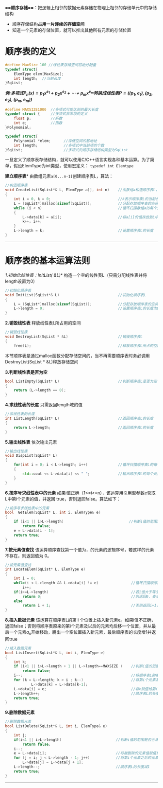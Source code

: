 **==顺序存储==**：把逻辑上相邻的数据元素存储在物理上相邻的存储单元中的存储结构
- 顺序存储结构**占用一片连续的存储空间**
- 知道一个元素的存储位置，就可以推出其他所有元素的存储位置

# 顺序表的定义
 
```c++
#define MaxSize 100 //线性表存储空间初始分配量
typedef struct{
	ElemType elem[MaxSize];
	int length;  //当前长度
}SqList;
```

***例:多项式$P_{n}(x)=p_{1}x^{e_{1}} + p_{2}x^{e_{2}}+\cdots + p_{m}x^{e_{m}}$转换成线性表$P=((p_1,e_1),(p_2,e_2),(p_m,e_m))$***

```c++
#define MAXSIZE1000  //多项式可能达到的最大长度
typedef struct {     //多项式非零项的定义
	float p;         //系数
	int e;           //指数
}Polynomial;

typedef struct{
	Polynomial *elem;      //存储空间的基地址
	int length;            //多项式中当前项的个数
}SqList;                   //多项式的顺序存储结构类型为SqList
```

一旦定义了顺序表存储结构，就可以使用C/C++语言实现各种基本运算。为了简单，假设ElemType为int类型，使用宏定义：
`typedef int Elemtype`

**建立顺序表***
由数组元素`a[0...n-1]`创建顺序表L，算法：
```c++
//构造顺序表
void CreateList(SqList*& L, ElemType a[], int n) 	//由数组a构造顺序表L，n为数组元素个数
{													
	int i = 0, k = 0;                               //k表示顺序表L的当前长度，初始值0
	L = (SqList*)malloc(sizeof(SqList));			//分配存放顺序表的空间
	while (i < n)									//循环扫描数组a的每个元素
	{												
		L->data[k] = a[i];							//将a[i]的值存放到L中
		k++; i++;									
	}
	L->length = k;									//设置顺序表L的长度
}
```

---
# 顺序表的基本运算法则

**1.初始化线性表：InitList(* &L)**
构造一个空的线性表L（只需分配线性表并将length设置为0）
```c++
//初始化顺序表
void InitList(SqList*& L)							//初始化顺序表L
{
	L = (SqList*)malloc(sizeof(SqList));			//分配存放顺序表的空间
	L->length = 0;									//设置顺序表L的长度为0
}
```


**2.销毁线性表**
释放线性表L所占用的空间
```c++
//销毁线性表
void DestroyList(SqList * &L)					    //销毁顺序表L
{
	free(L);										//释放顺序表L所占的空间	}					
```
本节顺序表是通过malloc函数分配存储空间的，当不再需要顺序表时务必调用DestroyList(SqList * &L)释放存储空间

**3.判断线性表是否为空**
```c++
bool ListEmpty(SqList* L)							//判断顺序表L是否为空
{
	return (L->length == 0);			
}
```

**4.求线性表的长度**
只需返回length域的值
```c++
//求线性表的长度
int ListLength(SqList* L)							//返回顺序表L的长度
{
	return L->length;								//返回顺序表L的长度
}
```

**5.输出线性表**
依次输出元素
```c++
//输出线性表
void DispList(SqList* L) 
{
	for(int i = 0; i < L->length; i++)				//循环扫描顺序表L的每个元素
	{
		std::cout << L->data[i] << " ";			    //输出顺序表L的每个元素
	}
}
```


**6.按序号求线性表中的元素**
如果i值正确（1<=i<=n），该运算用引用型参数e获取L中第i个元素的值，并返回
true，否则返回false。算法如下：
```c++
//按序号求线性表中的元素
bool  GetElem(SqList* L, int i, ElemType& e)
{
	if (i<1 || i>L->length)                              //判断i值的范围是否合法
		return false;
	e = L->data[i - 1];		
	return true;
}
```

**7.按元素值查找**
该运算顺序查找第一个值为，的元素的逻辑序号，若这样的元素不存在，则返回值为
0。
```c++
//按元素值查找
int LocateElem(SqList* L, ElemType e)
{
	int i = 0;
	while(i < L->length && L->data[i] != e)               //循环扫描顺序表L的每个元素
		i++;
	if(i>=L->length)                                      //若i值大于等于顺序表L的长度
		return 0;                                         //则返回0，表示查找失败
	else
		return i + 1;                                     //否则返回i+1，表示查找成功
}
```

**8.插入数据元素**
该运算在顺序表L的第 i 个位置上插入新元素e。如果i值不正确，返回false；否则将顺序表原来的第i个元素及以后的元素均后移一个位置，并从最后一个元素$a_n$开始移动，腾出一个空位置插入新元素，最后顺序表的长度增1并返回true
```c++
//插入数据元素
bool ListInsert(SqList*& L, int i, ElemType e)
{
	int k;
	if (i<1 || i>L->length + 1 || L->length==MAXSIZE )    //判断i值的范围是否合法
		return false;
	i--;                                                  //将顺序表L的第i个位置的序号值转换为数组下标值
	for (k = L->length; k > i ; k--)                      //将第i个元素及之后的元素后移
			L->data[k] = L->data[k-1];
	L->data[i] = e;                                       //将e赋值给第i个元素
	L->length++;                                          //顺序表L的长度增1
	return true;
}
```

**9.删除数据元素**
```c++
//删除数据元素
bool ListDelete(SqList*& L, int i, ElemType& e)
{
	int j;
	if(i<1 || i>L->length)                         //判断i值的范围是否合法
		return false;
	i--;
	e = L->data[i];                                //将被删除的元素值赋值给e
	for (j = i; j < L->length - 1; j++)            //将第i个元素之后的元素前移
		L->data[j] = L->data[j + 1];
	L->length--;                                   //顺序表L的长度减1
	return true;
}
```

---
